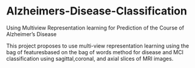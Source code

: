 # Alzheimers-Disease-Classification
Using Multiview Representation learning for Prediction of the Course of Alzheimer’s Disease

This project proposes to use multi-view representation learning using the bag of featuresbased on the bag of words method for disease and MCI classification using sagittal,coronal,  and  axial  slices  of  MRI  images.
